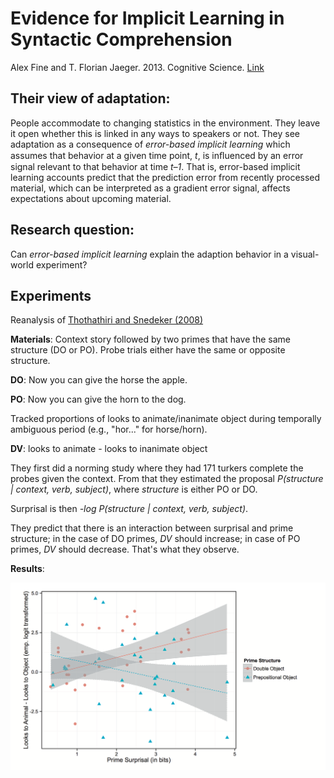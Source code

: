 # Evidence for Implicit Learning in Syntactic Comprehension
Alex Fine and T. Florian Jaeger. 2013. Cognitive Science. [Link](http://onlinelibrary.wiley.com/doi/10.1111/cogs.12022/abstract)

## Their view of adaptation:
People accommodate to changing statistics in the environment. They leave it open whether this is linked in any ways to speakers or not. They see adaptation as a consequence of *error-based implicit learning* which assumes that behavior at a given time point, *t*, is inﬂuenced by an error signal relevant to that behavior at time *t–1*. That is, error-based implicit learning accounts predict that the prediction error from recently processed material, which can be interpreted as a gradient error signal, affects expectations about upcoming material.

## Research question:

Can *error-based implicit learning* explain the adaption behavior in a visual-world experiment?
 
## Experiments
 
 Reanalysis of [Thothathiri and Snedeker (2008)](http://www.sciencedirect.com/science/article/pii/S0010027708000115)
 
 
**Materials**: Context story followed by two primes that have the same structure (DO or PO). Probe trials either have the same or opposite structure.
 
**DO**: Now you can give the horse the apple.

**PO**: Now you can give the horn to the dog.

Tracked proportions of looks to animate/inanimate object during temporally ambiguous period (e.g., "hor..." for horse/horn). 

**DV**: looks to animate - looks to inanimate object

They first did a norming study where they had 171 turkers complete the probes given the context. From that they estimated the proposal *P(structure | context, verb, subject)*, where *structure* is either PO or DO.

Surprisal is then *-log P(structure | context, verb, subject)*.

They predict that there is an interaction between surprisal and prime structure; in the case of DO primes, *DV* should increase; in case of PO primes, *DV* should decrease. That's what they observe.

**Results**:

![Results](Fine_Jaeger_2013_results.png)


